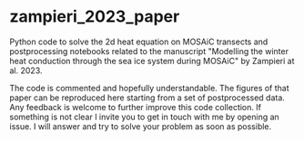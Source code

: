 # zampieri_2023_paper
Python code to solve the 2d heat equation on MOSAiC transects and postprocessing notebooks related to the manuscript "Modelling the winter heat conduction through the sea ice system during MOSAiC" by Zampieri at al. 2023. 

The code is commented and hopefully understandable. The figures of that paper can be reproduced here starting from a set of postprocessed data. Any feedback is welcome to further improve this code collection. If something is not clear I invite you to get in touch with me by opening an issue. I will answer and try to solve your problem as soon as possible.  
